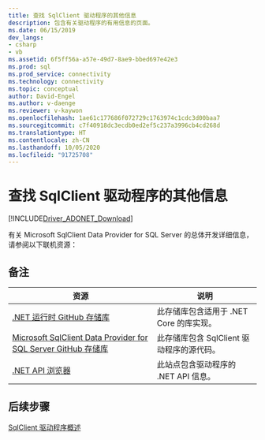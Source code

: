 ```yaml
---
title: 查找 SqlClient 驱动程序的其他信息
description: 包含有关驱动程序的有用信息的页面。
ms.date: 06/15/2019
dev_langs:
- csharp
- vb
ms.assetid: 6f5ff56a-a57e-49d7-8ae9-bbed697e42e3
ms.prod: sql
ms.prod_service: connectivity
ms.technology: connectivity
ms.topic: conceptual
author: David-Engel
ms.author: v-daenge
ms.reviewer: v-kaywon
ms.openlocfilehash: 1ae61c177686f072729c1763974c1cdc3d00baa7
ms.sourcegitcommit: c7f40918dc3ecdb0ed2ef5c237a3996cb4cd268d
ms.translationtype: HT
ms.contentlocale: zh-CN
ms.lasthandoff: 10/05/2020
ms.locfileid: "91725708"
---
```

# <a name="finding-additional-sqlclient-driver-information"></a>查找 SqlClient 驱动程序的其他信息

[!INCLUDE[Driver_ADONET_Download](../../includes/driver_adonet_download.md)]

有关 Microsoft SqlClient Data Provider for SQL Server 的总体开发详细信息，请参阅以下联机资源：

## <a name="remarks"></a>备注  
  
|资源|说明|  
|--------------|-----------------|  
|[.NET 运行时 GitHub 存储库](https://github.com/dotnet/runtime)|此存储库包含适用于 .NET Core 的库实现。|
|[Microsoft SqlClient Data Provider for SQL Server GitHub 存储库](https://github.com/dotnet/SqlClient)|此存储库包含 SqlClient 驱动程序的源代码。|  
|[.NET API 浏览器](/dotnet/api/)|此站点包含驱动程序的 .NET API 信息。|  
  
## <a name="next-steps"></a>后续步骤
 [SqlClient 驱动程序概述](overview-sqlclient-driver.md)